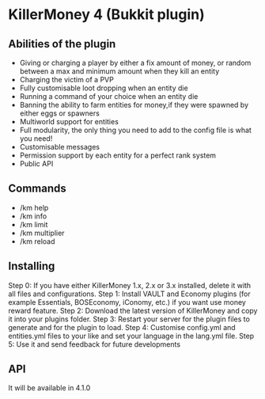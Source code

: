 # KillerMoney 4 (Bukkit plugin)

## Abilities of the plugin
* Giving or charging a player by either a fix amount of money, or random between a max and minimum amount when they kill an entity
* Charging the victim of a PVP
* Fully customisable loot dropping when an entity die
* Running a command of your choice when an entity die
* Banning the ability to farm entities for money,if they were spawned by either eggs or spawners
* Multiworld support for entities
* Full modularity, the only thing you need to add to the config file is what you need!
* Customisable messages
* Permission support by each entity for a perfect rank system
* Public API

## Commands
* /km help
* /km info
* /km limit
* /km multiplier
* /km reload

## Installing
Step 0: If you have either KillerMoney 1.x, 2.x or 3.x installed, delete it with all files and configurations.
Step 1: Install VAULT and Economy plugins (for example Essentials, BOSEconomy, iConomy, etc.) if you want use money reward feature.
Step 2: Download the latest version of KillerMoney and copy it into your plugins folder.
Step 3: Restart your server for the plugin files to generate and for the plugin to load.
Step 4: Customise config.yml and entities.yml files to your like and set your language in the lang.yml file.
Step 5: Use it and send feedback for future developments

## API
It will be available in 4.1.0